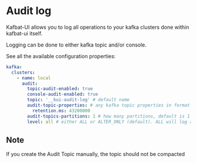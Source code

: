 # Audit log

Kafbat-UI allows you to log all operations to your kafka clusters done within kafbat-ui itself.

Logging can be done to either kafka topic and/or console.

See all the available configuration properties:

```yaml
kafka:
  clusters:
    - name: local
      audit:
        topic-audit-enabled: true
        console-audit-enabled: true
        topic: '__kui-audit-log' # default name
        audit-topic-properties: # any kafka topic properties in format of a map
          retention.ms: 43200000
        audit-topics-partitions: 1 # how many partitions, default is 1
        level: all # either ALL or ALTER_ONLY (default). ALL will log all read operations.
```

## Note

If you create the Audit Topic manually, the topic should not be compacted
